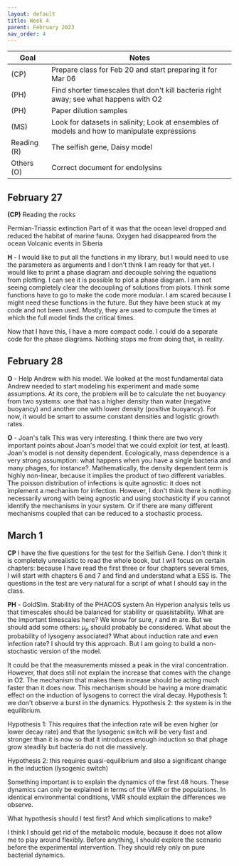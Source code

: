 ```yaml
---
layout: default
title: Week 4
parent: February 2023
nav_order: 4
---
```


| Goal | Notes |
| ----------- | ----------- |
|(CP)|Prepare class for Feb 20 and start preparing it for Mar 06|
|(PH)| Find shorter timescales that don't kill bacteria right away; see what happens with O2|
|(PH)| Paper dilution samples|
|(MS)| Look for datasets in salinity; Look at ensembles of models and how to manipulate expressions |
|Reading (R)| The selfish gene, Daisy model|
|Others (O)| Correct document for endolysins|


## February 27

**(CP)** Reading the rocks

Permian-Triassic extinction
Part of it was that the ocean level dropped and reduced the habitat of marine fauna. Oxygen had disappeared from the ocean
Volcanic events in Siberia

**H** - I would like to put all the functions in my library, but I would need to use the parameters as arguments and I don't think I am ready for that yet.
I would like to print a phase diagram and decouple solving the equations from plotting. I can see it is possible to plot a phase diagram. I am not seeing completely clear the decoupling of solutions from plots.
I think some functions have to go to make the code more modular. I am scared because I might need these functions in the future. But they have been stuck at my code and not been used. Mostly, they are used to compute the times at which the full model finds the critical times.

Now that I have this, I have a more compact code. I could do a separate code for the phase diagrams. Nothing stops me from doing that, in reality.

## February 28

**O** - Help Andrew with his model.
We looked at the most fundamental data Andrew needed to start modeling his experiment and made some assumptions.
At its core, the problem will be to calculate the net buoyancy from two systems: one that has a higher density than water (negative buoyancy) and another one with lower density (positive
buoyancy). For now, it would be smart to assume constant densities and logistic growth rates.

**O** - Joan's talk
This was very interesting. I think there are two very important points about Joan's model that we could exploit (or test, at least). Joan's model is not density dependent. Ecologically,
mass dependence is a very strong assumption: what happens when you have a single bacteria and many phages, for instance?. 
Mathematically, the density dependent term is highly non-linear, because it implies the product of two different variables. The poisson distribution of infections is quite agnostic: it does
not implement a mechanism for infection. However, I don't think there is nothing necessarily wrong with being agnostic and using stochasticity if you cannot identify the mechanisms in your
system. Or if there are many different mechanisms coupled that can be reduced to a stochastic process.


## March 1

**CP** I have the five questions for the test for the Selfish Gene. I don't think it is completely unrealistic to read the whole book, but I will focus on certain chapters: because I have 
read the first three or four chapters several times, I will start with chapters 6 and 7 and find and understand what a ESS is. 
The questions in the test are very natural for a script of what I should say in the class.

**PH** - GoldSIm. Stability of the PHACOS system
An Hyperion analysis tells us that timescales should be balanced for stability or quasistability. What are the important timescales here?
We know for sure, $r$ and $m$ are. But we should add some others: $\mu_p$ should probably be considered. What about the probability of lysogeny associated? What about induction rate and
even infection rate? I should try this approach. But I am going to build a non-stochastic version of the model.

It could be that the measurements missed a peak in the viral concentration. However, that does still not explain the increase that comes with the change in O2. The mechanism that makes 
them increase should be acting much faster than it does now. This mechanism should be having a more dramatic effect on the induction of lysogens to correct the viral decay.
Hypothesis 1: we don't observe a burst in the dynamics.
Hypothesis 2: the system is in the equilibrium.

Hypothesis 1: This requires that the infection rate will be even higher (or lower decay rate) and that the lysogenic switch will be very fast and stronger than it is now so that it 
introduces enough induction so that phage grow steadily but 
bacteria do not die massively.

Hypothesis 2: this requires quasi-equilibrium and also a significant change in the induction (lysogenic switch)


Something important is to explain the dynamics of the first 48 hours. These dynamics can only be explained in terms of the VMR or the populations. In identical environmental conditions, VMR
should explain the differences we observe.

What hypothesis should I test first? And which simplications to make?

I think I should get rid of the metabolic module, because it does not allow me to play around flexibly.
Before anything, I should explore the scenario before the experimental intervention. They should rely only on pure bacterial dynamics.
